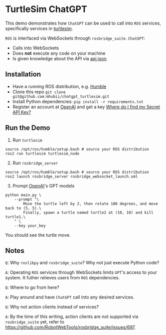 # TurtleSim ChatGPT
This demo demonstrates how `ChatGPT` can be used to call into `ROS` services, specifically services in [turtlesim](https://docs.ros.org/en/humble/Tutorials/Beginner-CLI-Tools/Introducing-Turtlesim/Introducing-Turtlesim.html).

`ROS` is interfaced via WebSockets through `rosbridge_suite`. `ChatGPT`:
- Calls into WebSockets
- Does **not** execute any code on your machine
- Is given knowledge about the API via [api.json](api.json).

## Installation
- Have a running ROS distribution, e.g. [Humble](https://docs.ros.org/en/humble/Installation/Ubuntu-Install-Debians.html)
- Clone this repo `git clone git@github.com:mhubii/chatgpt_turtlesim.git`
- Install Python dependencies: `pip install -r requirements.txt`
- Register an account at [OpenAI](https://openai.com/) and get a key [Where do I find my Secret API Key?](https://help.openai.com/en/articles/4936850-where-do-i-find-my-secret-api-key)

## Run the Demo
1. Run `turtlesim`
```shell
source /opt/ros/humble/setup.bash # source your ROS distribution
ros2 run turtlesim turtlesim_node 
```
2. Run `rosbridge_server`
```shell
source /opt/ros/humble/setup.bash # source your ROS distribution
ros2 launch rosbridge_server rosbridge_websocket_launch.xml
```

3. Prompt [OpenAI](https://openai.com/)'s GPT models
```shell
python main.py \
    --prompt "\
        Move the turtle left by 2, then rotate 180 degrees, and move back to (5, 5).\
        Finally, spawn a turtle named turtle2 at (10, 10) and kill turtle1.\
    " \
    --key your_key
```

You should see the turtle move.

## Notes
`Q`: Why `roslibpy` and `rosbridge_suite`? Why not just execute Python code?

`A`: Operating `ROS` services through WebSockets limits `GPT`'s access to your system. It futher relieves users from `ROS` dependencies.

`Q`: Where to go from here?

`A`: Play around and have `ChatGPT` call into any desired services.

`Q`: Why not action clients instead of services?

`A`: By the time of this writing, action clients are not supported via `rosbridge_suite` yet, refer to https://github.com/RobotWebTools/rosbridge_suite/issues/697.
